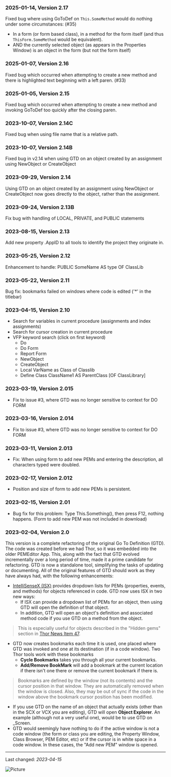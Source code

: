 ### 2025-01-14, Version 2.17 ###

Fixed bug where using GoToDef on `This.SomeMethod` would do nothing under some circumstances: (#35)
- In a form (or form based class), in a method for the form itself (and thus `ThisForm.SomeMethod` would be equivalent).
- AND the currently selected object (as appears in the Properties Window) is an object in the form (but not the form itself)

### 2025-01-07, Version 2.16 ###

Fixed bug which occurred when attempting to create a new method and there is highlighted text beginning with a left paren. (#33)

### 2025-01-05, Version 2.15 ###

Fixed bug which occurred when attempting to create a new method and invoking GoToDef too quickly after the closing paren.

### 2023-10-07, Version 2.14C ###

Fixed bug when using file name that is a relative path.

### 2023-10-07, Version 2.14B ###

Fixed bug in v2.14 when using GTD on an object created by an assignment using NewObject or CreateObject

### 2023-09-29, Version 2.14 ###

Using GTD on an object created by an assignment using NewObject or CreateObject now goes directly to the object, rather than the assignment.

### 2023-09-24, Version 2.13B ###

Fix bug with handling of LOCAL, PRIVATE, and PUBLIC statements

### 2023-08-15, Version 2.13 ###

Add new property .AppID to all tools to identify the project they originate in.

### 2023-05-25, Version 2.12 ###

Enhancement to handle:   PUBLIC SomeName AS type OF ClassLib

### 2023-05-22, Version 2.11 ###

Bug fix: bookmarks failed on windows where code is edited ('*' in the titlebar)

### 2023-04-15, Version 2.10 ###

- Search for variables in current procedure (assignments and index assignments)
- Search for cursor creation in current procedure
- VFP keyword search (click on first keyword)
    - Do 
    - Do Form
    - Report Form
    - NewObject
    - CreateObject
    - Local VarName as Class of Classlib
    - Define Class ClassName1 AS ParentClass [OF ClassLibrary] 

### 2023-03-19, Version 2.015 ###

* Fix to issue #3, where GTD was no longer sensitive to context for DO FORM

### 2023-03-16, Version 2.014 ###

* Fix to issue #3, where GTD was no longer sensitive to context for DO FORM

### 2023-03-11, Version 2.013 ###

* Fix: When using form to add new PEMs and entering the description, all characters typed were doubled.

### 2023-02-17, Version 2.012 ###

* Position and size of form to add new PEMs is persistent.

### 2023-02-15, Version 2.01 ###

* Bug fix for this problem:  Type This.Something(), then press F12, nothing happens.  (Form to add new PEM was not included in download)

### 2023-02-04, Version 2.0 ###

This version is a complete refactoring of the original Go To Definition (GTD). The code was created before we had Thor, so it was embedded into the older PEMEditor App. This, along with the fact that GTD evolved incrementally over a long period of time, made it a prime candidate for refactoring. GTD is now a standalone tool, simplifying the tasks of updating or documenting. All of the original features of GTD should work as they have always had, with the following enhancements:

*  [IntelliSenseX (ISX)](https://github.com/VFPX/IntelliSenseX) provides dropdown lists for PEMs (properties, events, and methods) for objects referenced in code.  GTD now uses ISX in two new ways:
    * If ISX can provide a dropdown list of PEMs for an object, then using GTD will open the definition of that object.  
    * In addition, GTD will open an object's definition and associated method code if you use GTD on a method from the object.  
        
> This is especially useful for objects described in the "Hidden gems" section in [Thor News Item 47](https://github.com/VFPX/Thor/blob/master/Docs/NewsItems/Item_47.md).


* GTD now creates bookmarks each time it is used, one placed where GTD was invoked and one at its destination (if in a code window).  Two Thor tools work with these bookmarks
    * **Cycle Bookmarks** takes you through all your current bookmarks.
    * **Add/Remove BookMark** will add a bookmark at the current location if there isn't one there or remove the current bookmark if there is.
    
> Bookmarks are defined by the window (not its contents) and the cursor position in that window.  They are automatically removed when the window is closed.  Also, they may be out of sync if the code in the window above the bookmark cursor position has been modified.

* If you use GTD on the name of an object that actually exists (other than in the SCX or VCX you are editing), GTD will open **Object Explorer**. An example (although not a very useful one), would be to use GTD on _Screen.
* GTD would seemingly have nothing to do if the active window is not a code window (the  form or class you are editing, the Property Window, Class Browser, PEM Editor, etc) or if the cursor is in white space in a code window.  In these cases, the "Add new PEM" window is opened.
--- 
Last changed: _2023-04-15_

![Picture](./documents/Images/vfpxpoweredby_alternative.gif)

